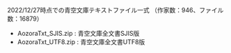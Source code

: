 2022/12/27時点での青空文庫テキストファイル一式
（作家数：946、ファイル数：16879）

- AozoraTxt_SJIS.zip : 青空文庫全文書SJIS版
- AozoraTxt_UTF8.zip : 青空文庫全文書UTF8版
